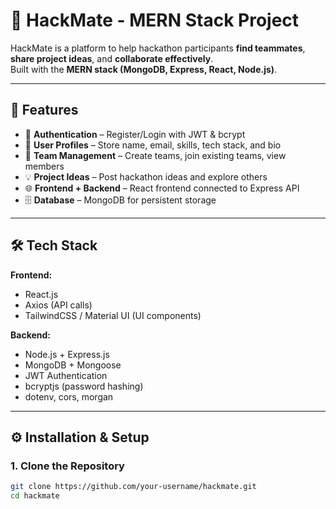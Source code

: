 # 🚀 HackMate - MERN Stack Project

HackMate is a platform to help hackathon participants **find teammates**, **share project ideas**, and **collaborate effectively**.  
Built with the **MERN stack (MongoDB, Express, React, Node.js)**.

---

## 📌 Features
- 🔑 **Authentication** – Register/Login with JWT & bcrypt
- 👤 **User Profiles** – Store name, email, skills, tech stack, and bio
- 🤝 **Team Management** – Create teams, join existing teams, view members
- 💡 **Project Ideas** – Post hackathon ideas and explore others
- 🌐 **Frontend + Backend** – React frontend connected to Express API
- 🗄 **Database** – MongoDB for persistent storage

---

## 🛠 Tech Stack
**Frontend:**
- React.js
- Axios (API calls)
- TailwindCSS / Material UI (UI components)

**Backend:**
- Node.js + Express.js
- MongoDB + Mongoose
- JWT Authentication
- bcryptjs (password hashing)
- dotenv, cors, morgan

---

## ⚙️ Installation & Setup

### 1. Clone the Repository
```bash
git clone https://github.com/your-username/hackmate.git
cd hackmate
